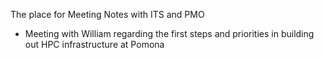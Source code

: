 The place for Meeting Notes with ITS and PMO

- Meeting with William regarding the first steps and priorities in building out HPC infrastructure at Pomona
